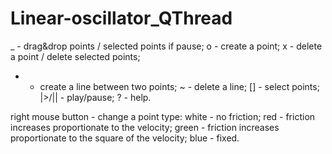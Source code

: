 Linear-oscillator_QThread
=========================
 _ - drag&drop points / selected points if pause;
 o - create a point;
 x - delete a point / delete selected points;
 - - create a line between two points;
 ~ - delete a line;
[] - select points;
|>/|| - play/pause;
? - help.

right mouse button - change a point type:
  white - no friction;
  red - friction increases proportionate to the velocity;
  green - friction increases proportionate to the square of the velocity;
  blue - fixed.
